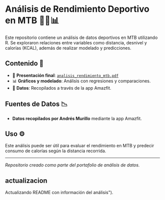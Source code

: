 # Análisis de Rendimiento Deportivo en MTB 🚴‍♂️📊  

Este repositorio contiene un análisis de datos deportivos en MTB utilizando R. Se exploraron relaciones entre variables como distancia, desnivel y calorías (KCAL), además de realizar modelado y predicciones.  

## Contenido 📂  
- 📄 **Presentación final**: [`analisis_rendimiento_mtb.pdf`](./analisis_rendimiento_mtb.pdf)  
- 📊 **Gráficos y modelado**: Análisis con regresiones y comparaciones.  
- 📜 **Datos**: Recopilados a través de la app Amazfit.  

## Fuentes de Datos 📉  
- **Datos recopilados por Andrés Murillo** mediante la app Amazfit.  

## Uso ⚙️  
Este análisis puede ser útil para evaluar el rendimiento en MTB y predecir consumo de calorías según la distancia recorrida.  

---

_Repositorio creado como parte del portafolio de análisis de datos._  

## actualizacion
Actualizando README con información del análisis").
